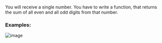 You will receive a single number. You have to write a function, that returns the sum of all even and all odd digits from that number.

### Examples:

![image](https://github.com/nsinorov/SoftUniMainPath/assets/45227327/84bb4740-5f63-4e55-a823-7e0d562f5b63)
